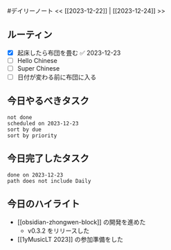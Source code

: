 #デイリーノート
<< [[2023-12-22]] | [[2023-12-24]] >>
## ルーティン
- [x] 起床したら布団を畳む ✅ 2023-12-23
- [ ] Hello Chinese
- [ ] Super Chinese
- [ ] 日付が変わる前に布団に入る
## 今日やるべきタスク
```tasks
not done
scheduled on 2023-12-23
sort by due
sort by priority
```
## 今日完了したタスク
```tasks
done on 2023-12-23
path does not include Daily
```
## 今日のハイライト
- [[obsidian-zhongwen-block]] の開発を進めた
	- v0.3.2 をリリースした
- [[1yMusicLT 2023]] の参加準備をした
